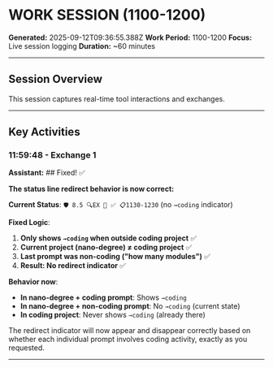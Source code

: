 # WORK SESSION (1100-1200)

**Generated:** 2025-09-12T09:36:55.388Z
**Work Period:** 1100-1200
**Focus:** Live session logging
**Duration:** ~60 minutes

---

## Session Overview

This session captures real-time tool interactions and exchanges.

---

## Key Activities

### 11:59:48 - Exchange 1

**Assistant:** ## Fixed! ✅

**The status line redirect behavior is now correct:**

**Current Status**: `🛡️ 8.5 🔍EX 🧠 ✅ 📋1130-1230` (no `→coding` indicator)

**Fixed Logic**:
1. **Only shows `→coding` when outside coding project** ✅
2. **Current project (nano-degree) ≠ coding project** ✅  
3. **Last prompt was non-coding ("how many modules")** ✅
4. **Result: No redirect indicator** ✅

**Behavior now**:
- **In nano-degree + coding prompt**: Shows `→coding`
- **In nano-degree + non-coding prompt**: No `→coding` (current state)
- **In coding project**: Never shows `→coding` (already there)

The redirect indicator will now appear and disappear correctly based on whether each individual prompt involves coding activity, exactly as you requested.

---


